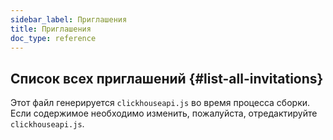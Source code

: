 ```yaml
---
sidebar_label: Приглашения
title: Приглашения
doc_type: reference
---
```

## Список всех приглашений {#list-all-invitations}

Этот файл генерируется `clickhouseapi.js` во время процесса сборки. Если содержимое необходимо изменить, пожалуйста, отредактируйте `clickhouseapi.js`.